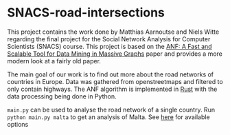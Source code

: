 # SNACS-road-intersections

This project contains the work done by Matthias Aarnoutse and Niels Witte regarding the final project for the Social Network Analysis for Computer Scientists (SNACS) course. This project is based on the [ANF: A Fast and Scalable Tool for Data Mining in Massive Graphs](http://www.cs.cmu.edu/~christos/PUBLICATIONS/kdd02-anf.pdf) paper and provides a more modern look at a fairly old paper.

The main goal of our work is to find out more about the road networks of countries in Europe. Data was gathered from openstreetmaps and filtered to only contain highways. The ANF algorithm is implemented in [Rust](https://www.rust-lang.org/) with the data processing being done in Python.

`main.py` can be used to analyse the road network of a single country. Run `python main.py malta` to get an analysis of Malta. See [here](https://download.geofabrik.de/europe.html) for available options
